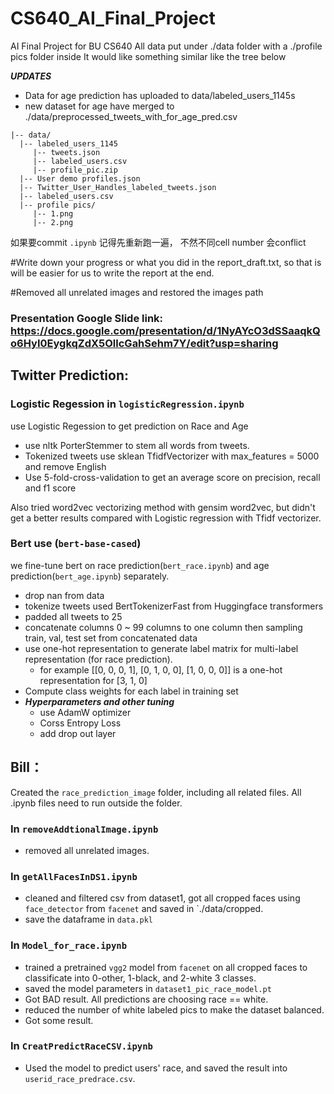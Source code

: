 # CS640_AI_Final_Project
AI Final Project for BU CS640 
All data put under ./data folder with a ./profile pics folder inside
It would like something similar like the tree below

*__UPDATES__*
- Data for age prediction has uploaded to data/labeled_users_1145s
- new dataset for age have merged to ./data/preprocessed_tweets_with_for_age_pred.csv

```
|-- data/
  |-- labeled_users_1145
     |-- tweets.json
     |-- labeled_users.csv
     |-- profile_pic.zip 
  |-- User demo profiles.json
  |-- Twitter_User_Handles_labeled_tweets.json
  |-- labeled_users.csv
  |-- profile pics/
     |-- 1.png
     |-- 2.png
```

如果要commit `.ipynb` 记得先重新跑一遍， 不然不同cell number 会conflict

#Write down your progress or what you did in the report_draft.txt, so that is will be easier for us to write the report at the end.

#Removed all unrelated images and restored the images path

### Presentation Google Slide link: https://docs.google.com/presentation/d/1NyAYcO3dSSaaqkQo6HyI0EygkqZdX5OllcGahSehm7Y/edit?usp=sharing

## Twitter Prediction:
### Logistic Regession in `logisticRegression.ipynb`
use Logistic Regession to get prediction on Race and Age
- use nltk PorterStemmer to stem all words from tweets. 
- Tokenized tweets use sklean TfidfVectorizer with max_features = 5000 and remove English 
- Use 5-fold-cross-validation to get an average score on precision, recall and f1 score

Also tried word2vec vectorizing method with gensim word2vec, but didn't get a better results compared with Logistic regression with Tfidf vectorizer. 

### Bert use (`bert-base-cased`)
we fine-tune bert on race prediction(`bert_race.ipynb`) and age prediction(`bert_age.ipynb`) separately.

- drop nan from data
- tokenize tweets used BertTokenizerFast from Huggingface transformers
- padded all tweets to 25
- concatenate columns 0 ~ 99 columns to one column then sampling train, val, test set from concatenated data
- use one-hot representation to generate label matrix for multi-label representation (for race prediction). 
  - for example [[0, 0, 0, 1], [0, 1, 0, 0], [1, 0, 0, 0]] is a one-hot representation for [3, 1, 0]
 - Compute class weights for each label in training set
  - *__Hyperparameters and other tuning__* 
    - use AdamW optimizer
    - Corss Entropy Loss
    - add drop out layer

## Bill：
Created the `race_prediction_image` folder, including all related files. All .ipynb files need to run outside the folder.

### In `removeAddtionalImage.ipynb`
  * removed all unrelated images.

### In `getAllFacesInDS1.ipynb`
  * cleaned and filtered csv from dataset1, got all cropped faces using `face_detector` from `facenet` and saved in `./data/cropped.
  * save the dataframe in `data.pkl`

### In `Model_for_race.ipynb`
  * trained a pretrained `vgg2` model from `facenet` on all cropped faces to classificate into 0-other, 1-black, and 2-white 3 classes.
  * saved the model parameters in `dataset1_pic_race_model.pt`
  * Got BAD result. All predictions are choosing race == white.
  * reduced the number of white labeled pics to make the dataset balanced.
  * Got some result.

### In `CreatPredictRaceCSV.ipynb`
  * Used the model to predict users' race, and saved the result into `userid_race_predrace.csv`.
